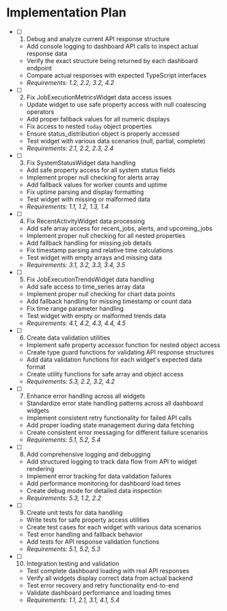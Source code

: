# Implementation Plan

- [ ] 1. Debug and analyze current API response structure
  - Add console logging to dashboard API calls to inspect actual response data
  - Verify the exact structure being returned by each dashboard endpoint
  - Compare actual responses with expected TypeScript interfaces
  - _Requirements: 1.2, 2.2, 3.2, 4.2_

- [ ] 2. Fix JobExecutionMetricsWidget data access issues
  - Update widget to use safe property access with null coalescing operators
  - Add proper fallback values for all numeric displays
  - Fix access to nested `today` object properties
  - Ensure status_distribution object is properly accessed
  - Test widget with various data scenarios (null, partial, complete)
  - _Requirements: 2.1, 2.2, 2.3, 2.4_

- [ ] 3. Fix SystemStatusWidget data handling
  - Add safe property access for all system status fields
  - Implement proper null checking for alerts array
  - Add fallback values for worker counts and uptime
  - Fix uptime parsing and display formatting
  - Test widget with missing or malformed data
  - _Requirements: 1.1, 1.2, 1.3, 1.4_

- [ ] 4. Fix RecentActivityWidget data processing
  - Add safe array access for recent_jobs, alerts, and upcoming_jobs
  - Implement proper null checking for all nested properties
  - Add fallback handling for missing job details
  - Fix timestamp parsing and relative time calculations
  - Test widget with empty arrays and missing data
  - _Requirements: 3.1, 3.2, 3.3, 3.4, 3.5_

- [ ] 5. Fix JobExecutionTrendsWidget data handling
  - Add safe access to time_series array data
  - Implement proper null checking for chart data points
  - Add fallback handling for missing timestamp or count data
  - Fix time range parameter handling
  - Test widget with empty or malformed trends data
  - _Requirements: 4.1, 4.2, 4.3, 4.4, 4.5_

- [ ] 6. Create data validation utilities
  - Implement safe property accessor function for nested object access
  - Create type guard functions for validating API response structures
  - Add data validation functions for each widget's expected data format
  - Create utility functions for safe array and object access
  - _Requirements: 5.3, 2.2, 3.2, 4.2_

- [ ] 7. Enhance error handling across all widgets
  - Standardize error state handling patterns across all dashboard widgets
  - Implement consistent retry functionality for failed API calls
  - Add proper loading state management during data fetching
  - Create consistent error messaging for different failure scenarios
  - _Requirements: 5.1, 5.2, 5.4_

- [ ] 8. Add comprehensive logging and debugging
  - Add structured logging to track data flow from API to widget rendering
  - Implement error tracking for data validation failures
  - Add performance monitoring for dashboard load times
  - Create debug mode for detailed data inspection
  - _Requirements: 5.3, 1.2, 2.2_

- [ ] 9. Create unit tests for data handling
  - Write tests for safe property access utilities
  - Create test cases for each widget with various data scenarios
  - Test error handling and fallback behavior
  - Add tests for API response validation functions
  - _Requirements: 5.1, 5.2, 5.3_

- [ ] 10. Integration testing and validation
  - Test complete dashboard loading with real API responses
  - Verify all widgets display correct data from actual backend
  - Test error recovery and retry functionality end-to-end
  - Validate dashboard performance and loading times
  - _Requirements: 1.1, 2.1, 3.1, 4.1, 5.4_